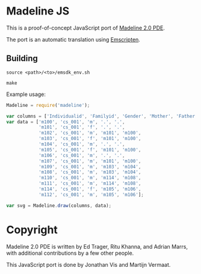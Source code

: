 Madeline JS
===========

This is a proof-of-concept JavaScript port of
[Madeline 2.0 PDE](https://github.com/piratical/Madeline_2.0_PDE).

The port is an automatic translation using
[Emscripten](https://github.com/kripken/emscripten).

Building
--------

`source <path>/<to>/emsdk_env.sh`

`make`

Example usage:

```javascript
Madeline = require('madeline');

var columns = ['Individualid', 'Familyid', 'Gender', 'Mother', 'Father'];
var data = ['m100', 'cs_001', 'm', '.', '.',
            'm101', 'cs_001', 'f', '.', '.',
            'm102', 'cs_001', 'm', 'm101', 'm100',
            'm103', 'cs_001', 'f', 'm101', 'm100',
            'm104', 'cs_001', 'm', '.', '.',
            'm105', 'cs_001', 'f', 'm101', 'm100',
            'm106', 'cs_001', 'm', '.', '.',
            'm107', 'cs_001', 'm', 'm101', 'm100',
            'm109', 'cs_001', 'm', 'm103', 'm104',
            'm108', 'cs_001', 'm', 'm103', 'm104',
            'm110', 'cs_001', 'm', 'm114', 'm108',
            'm111', 'cs_001', 'm', 'm114', 'm108',
            'm114', 'cs_001', 'f', 'm105', 'm106',
            'm112', 'cs_001', 'm', 'm105', 'm106'];

var svg = Madeline.draw(columns, data);
```


Copyright
=========

Madeline 2.0 PDE is written by Ed Trager, Ritu Khanna, and Adrian Marrs, with
additional contributions by a few other people.

This JavaScript port is done by Jonathan Vis and Martijn Vermaat.
